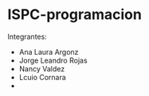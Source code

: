 # ISPC-programacion

Integrantes:
- Ana Laura Argonz
- Jorge Leandro Rojas
- Nancy Valdez
- Lcuio Cornara
- 
